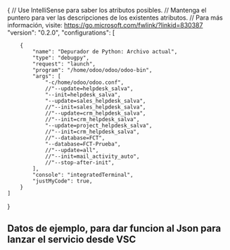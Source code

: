 {
    // Use IntelliSense para saber los atributos posibles.
    // Mantenga el puntero para ver las descripciones de los existentes atributos.
    // Para más información, visite: https://go.microsoft.com/fwlink/?linkid=830387
    "version": "0.2.0",
    "configurations": [

        {
            "name": "Depurador de Python: Archivo actual",
            "type": "debugpy",
            "request": "launch",
            "program": "/home/odoo/odoo/odoo-bin",
            "args": [
                "-c/home/odoo/odoo.conf",
                //"--update=helpdesk_salva",
                "--init=helpdesk_salva",
                "--update=sales_helpdesk_salva",
                //"--init=sales_helpdesk_salva",
                //"--update=crm_helpdesk_salva",
                //"--init=crm_helpdesk_salva",
                "--update=project_helpdesk_salva",
                //"--init=crm_helpdesk_salva",
                //"--database=FCT",
                "--database=FCT-Prueba",
                //"--update=all",
                //"--init=mail_activity_auto",
                //"--stop-after-init",
            ],
            "console": "integratedTerminal",
            "justMyCode": true,
        }
    ]
}


## Datos de ejemplo, para dar funcion al Json para lanzar el servicio desde VSC